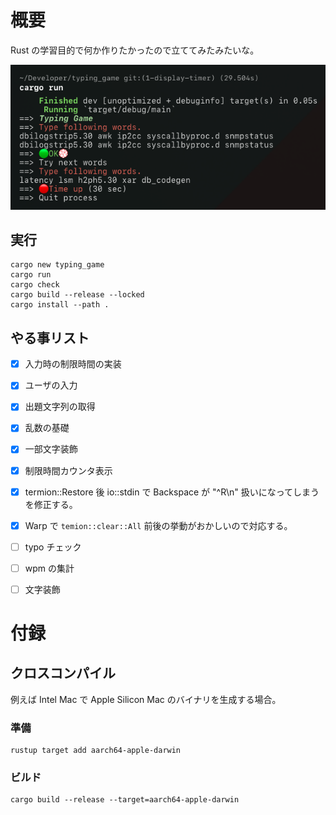 # 概要
Rust の学習目的で何か作りたかったので立ててみたみたいな。

![sample](./ScreenShot.png)

## 実行

```shell
cargo new typing_game
cargo run
cargo check
cargo build --release --locked
cargo install --path .
```

## やる事リスト

- [x] 入力時の制限時間の実装
- [x] ユーザの入力
- [x] 出題文字列の取得
- [x] 乱数の基礎
- [x] 一部文字装飾
- [x] 制限時間カウンタ表示
- [x] termion::Restore 後 io::stdin で Backspace が "^R\\n" 扱いになってしまうを修正する。
- [x] Warp で `temion::clear::All` 前後の挙動がおかしいので対応する。
- [ ] typo チェック
- [ ] wpm の集計
- [ ] 文字装飾


# 付録
## クロスコンパイル
例えば Intel Mac で Apple Silicon Mac のバイナリを生成する場合。

### 準備
```shell
rustup target add aarch64-apple-darwin
```

### ビルド
```shell
cargo build --release --target=aarch64-apple-darwin
```
